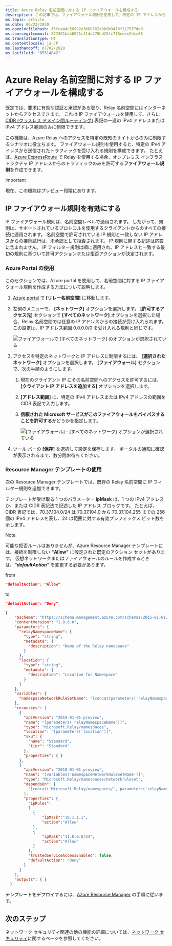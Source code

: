 ```yaml
---
title: Azure Relay 名前空間に対する IP ファイアウォールを構成する
description: この記事では、ファイアウォール規則を使用して、特定の IP アドレスから Azure Relay 名前空間への接続を許可する方法を説明します。
ms.topic: article
ms.date: 06/23/2020
ms.openlocfilehash: f5fca44c56982e368b762a0b9b3418f1175f7de0
ms.sourcegitcommit: 877491bd46921c11dd478bd25fc718ceee2dcc08
ms.translationtype: HT
ms.contentlocale: ja-JP
ms.lasthandoff: 07/02/2020
ms.locfileid: "85314842"
---
```

# <a name="configure-ip-firewall-for-an-azure-relay-namespace"></a>Azure Relay 名前空間に対する IP ファイアウォールを構成する
既定では、要求に有効な認証と承認がある限り、Relay 名前空間にはインターネットからアクセスできます。 これは IP ファイアウォールを使用して、さらに [CIDR (クラスレス ドメイン間ルーティング)](https://en.wikipedia.org/wiki/Classless_Inter-Domain_Routing) 表記の一連の IPv4 アドレスまたは IPv4 アドレス範囲のみに制限できます。

この機能は、Azure Relay へのアクセスを特定の既知のサイトからのみに制限するシナリオに役立ちます。 ファイアウォール規則を使用すると、特定の IPv4 アドレスから送信されたトラフィックを受け入れる規則を構成できます。 たとえば、[Azure ExpressRoute](../expressroute/expressroute-faqs.md#supported-services) で Relay を使用する場合、オンプレミス インフラストラクチャ IP アドレスからのトラフィックのみを許可する**ファイアウォール規則**を作成できます。 


> [!IMPORTANT]
> 現在、この機能はプレビュー段階にあります。 


## <a name="enable-ip-firewall-rules"></a>IP ファイアウォール規則を有効にする
IP ファイアウォール規則は、名前空間レベルで適用されます。 したがって、規則は、サポートされているプロトコルを使用するクライアントからのすべての接続に適用されます。 名前空間で許可されている IP 規則と一致しない IP アドレスからの接続試行は、未承認として拒否されます。 IP 規則に関する記述は応答に含まれません。 IP フィルター規則は順に適用され、IP アドレスと一致する最初の規則に基づいて許可アクションまたは拒否アクションが決定されます。

### <a name="use-azure-portal"></a>Azure Portal の使用
このセクションでは、Azure portal を使用して、名前空間に対する IP ファイアウォール規則を作成する方法について説明します。 

1. [Azure portal](https://portal.azure.com) で **[リレー名前空間]** に移動します。
2. 左側のメニューで、 **[ネットワーク]** オプションを選択します。 **[許可するアクセス元]** セクションで **[すべてのネットワーク]** オプションを選択した場合、Relay 名前空間では任意の IP アドレスからの接続が受け入れられます。 この設定は、IP アドレス範囲 0.0.0.0/0 を受け入れる規則と同じです。 

    ![ファイアウォールで [すべてのネットワーク] のオプションが選択されている](./media/ip-firewall/all-networks-selected.png)
1. アクセスを特定のネットワークと IP アドレスに制限するには、 **[選択されたネットワーク]** オプションを選択します。 **[ファイアウォール]** セクションで、次の手順のようにします。
    1. 現在のクライアント IP にその名前空間へのアクセスを許可するには、 **[クライアント IP アドレスを追加する]** オプションを選択します。 
    2. **[アドレス範囲]** に、特定の IPv4 アドレスまたは IPv4 アドレスの範囲を CIDR 表記で入力します。 
    3. **信頼された Microsoft サービスがこのファイアウォールをバイパスすることを許可する**かどうかを指定します。 

        ![[ファイアウォール] - [すべてのネットワーク] オプションが選択されている](./media/ip-firewall/selected-networks-trusted-access-disabled.png)
3. ツール バーの **[保存]** を選択して設定を保存します。 ポータルの通知に確認が表示されるまで、数分間お待ちください。


### <a name="use-resource-manager-template"></a>Resource Manager テンプレートの使用
次の Resource Manager テンプレートでは、既存の Relay 名前空間に IP フィルター規則を追加できます。

テンプレートが受け取る 1 つのパラメーター **ipMask** は、1 つの IPv4 アドレスか、または CIDR 表記法で記述した IP アドレス ブロックです。 たとえば、CIDR 表記では、70.37.104.0/24 は 70.37.104.0 から 70.37.104.255 までの 256 個の IPv4 アドレスを表し、24 は範囲に対する有効プレフィックス ビット数を示します。

> [!NOTE]
> 可能な拒否ルールはありませんが、Azure Resource Manager テンプレートには、接続を制限しない **"Allow"** に設定された既定のアクション セットがあります。
> 仮想ネットワークまたはファイアウォールのルールを作成するときは、***"defaultAction"*** を変更する必要があります。
> 
> from
> ```json
> "defaultAction": "Allow"
> ```
> to
> ```json
> "defaultAction": "Deny"
> ```
>

```json
{
    "$schema": "https://schema.management.azure.com/schemas/2015-01-01/deploymentTemplate.json#",
    "contentVersion": "1.0.0.0",
    "parameters": {
      "relayNamespaceName": {
        "type": "string",
        "metadata": {
          "description": "Name of the Relay namespace"
        }
      },
      "location": {
        "type": "string",
        "metadata": {
          "description": "Location for Namespace"
        }
      }
    },
    "variables": {
      "namespaceNetworkRuleSetName": "[concat(parameters('relayNamespaceName'), concat('/', 'default'))]",
    },
    "resources": [
      {
        "apiVersion": "2018-01-01-preview",
        "name": "[parameters('relayNamespaceName')]",
        "type": "Microsoft.Relay/namespaces",
        "location": "[parameters('location')]",
        "sku": {
          "name": "Standard",
          "tier": "Standard"
        },
        "properties": { }
      },
      {
        "apiVersion": "2018-01-01-preview",
        "name": "[variables('namespaceNetworkRuleSetName')]",
        "type": "Microsoft.Relay/namespaces/networkruleset",
        "dependsOn": [
          "[concat('Microsoft.Relay/namespaces/', parameters('relayNamespaceName'))]"
        ],
        "properties": {
          "ipRules": 
          [
            {
                "ipMask":"10.1.1.1",
                "action":"Allow"
            },
            {
                "ipMask":"11.0.0.0/24",
                "action":"Allow"
            }
          ],
          "trustedServiceAccessEnabled": false,
          "defaultAction": "Deny"
        }
      }
    ],
    "outputs": { }
  }
```

テンプレートをデプロイするには、[Azure Resource Manager](../azure-resource-manager/templates/deploy-powershell.md) の手順に従います。



## <a name="next-steps"></a>次のステップ
ネットワーク セキュリティ関連の他の機能の詳細については、[ネットワーク セキュリティ](network-security.md)に関するページを参照してください。


<!-- Links -->

[express-route]:  /azure/expressroute/expressroute-faqs#supported-services
